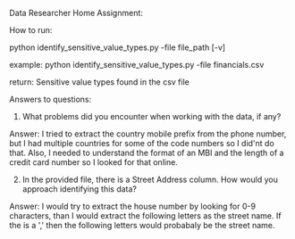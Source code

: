 Data Researcher Home Assignment:

How to run:

python identify_sensitive_value_types.py -file file_path [-v]

example:  python identify_sensitive_value_types.py -file financials.csv 

return: Sensitive value types found in the csv file


Answers to questions:
1) What problems did you encounter when working with the data, if any?

Answer: I tried to extract the country mobile prefix from the phone number, but I had multiple countries for some of the code numbers so I did'nt do that.
Also, I needed to understand the format of an MBI and the length of a credit card number so I looked for that online.

2) In the provided file, there is a Street Address column. How would you approach
identifying this data?

Answer: I would try to extract the house number by looking for 0-9 characters, than I would extract the following letters as the street name. If the is a ',' then the following letters would probabaly be the street name. 


 
